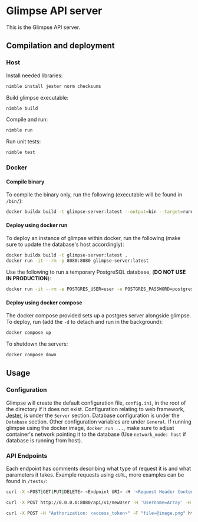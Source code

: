 # Glimpse API server

This is the Glimpse API server.

## Compilation and deployment

### Host

Install needed libraries:

```sh
nimble install jester norm checksums
```

Build glimpse executable:

```sh
nimble build
```

Compile and run:

```sh
nimble run
```

Run unit tests:

```sh
nimble test
```

### Docker

#### Compile binary

To compile the binary only, run the following (executable will be found in `/bin/`):

```sh
docker buildx build -t glimpse-server:latest --output=bin --target=runner -f bin.dockerfile .
```

#### Deploy using docker run

To deploy an instance of glimpse within docker, run the following (make sure to update the database's host accordingly):

```sh
docker buildx build -t glimpse-server:latest .
docker run -it --rm -p 8080:8080 glimpse-server:latest
```

Use the following to run a temporary PostgreSQL database, (**DO NOT USE IN PRODUCTION**):

```sh
docker run -it --rm -e POSTGRES_USER=user -e POSTGRES_PASSWORD=postgresql -p 5432:5432 postgres
```

#### Deploy using docker compose

The docker compose provided sets up a postgres server alongside glimpse. To deploy, run (add the `-d` to detach and run in the background):

```sh
docker compose up
```

To shutdown the servers:

```sh
docker compose down
```

## Usage

### Configuration

Glimpse will create the default configuration file, `config.ini`, in the root of the directory if it does not exist. Configuration relating to web framework, [Jester](https://github.com/dom96/jester), is under the `Server` section. Database configuration is under the `Database` section. Other configuration variables are under `General`. If running glimpse using the docker image, `docker run ...`, make sure to adjust container's network pointing it to the database (Use `network_mode: host` if database is running from host).

### API Endpoints

Each endpoint has comments describing what type of request it is and what parameters it takes.
Example requests using `cURL`, more examples can be found in `/tests/`:

```sh
curl -X <POST|GET|PUT|DELETE> <Endpoint URI> -H '<Request Header Contents>'
```

```sh
curl -X POST http://0.0.0.0:8080/api/v1/newUser -H 'Username=Array' -H 'Password=i8Vl8XZaVRiZFsZ'
```

```sh
curl -X POST -H "Authorization: <access_token>" -F "file=@image.png" http://0.0.0.0:8080/api/v1/newFile
```
